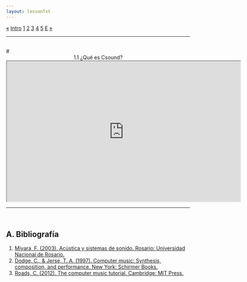 ```yaml
---
layout: lessonTxt
---
```


<div class="paginationDiv">
<div class="pagination">
  <a onclick="loadOnClick('{{site.baseurl}}/lessons/sintesis_aditiva/', 'Introduccion.html','Trapped_in_Convert.csd', false)" href="javascript:void(0);">&laquo;</a>
  <a onclick="loadOnClick('{{site.baseurl}}/lessons/sintesis_aditiva/', 'Introduccion.html','Trapped_in_Convert.csd', false)" href="javascript:void(0);">Intro</a>
  <a class="active" href="#">1</a>
  <a onclick="loadOnClick('{{site.baseurl}}/lessons/sintesis_aditiva/chapter1/1.1.1/b/', '1.1.1-b.html','', false)" href="javascript:void(0);">2</a>
  <a href="#">3</a>
  <a href="#">4</a>
  <a href="#">5</a>
  <a onclick="loadOnClick('{{site.baseurl}}/lessons/sintesis_aditiva/chapter1/1.1.1/f/', '1.1.1-f.html','', false)" href="javascript:void(0);">E</a>
  <a onclick="loadOnClick('{{site.baseurl}}/lessons/sintesis_aditiva/chapter1/1.1.1/b/', '1.1.1-b.html','', false)" href="javascript:void(0);">&raquo;</a>
</div>
</div>
<hr>
<br>
# <center>1.1 ¿Qué es Csound?</center>
<div class="video-container">
<!-- <iframe width="600" height="400" src="https://www.youtube.com/embed/BUfHG6lQLWA">https://docs.google.com/file/d/1G3nqC6hJzWuksssTK0V5zqcfoZACTDEq/preview</iframe> -->
<iframe src="https://docs.google.com/file/d/1e36YiXAeRHOG1fYFmTB84e4VHAZ4LqXH/preview" width="640" height="385" allowfullscreen="true"></iframe>
</div>
<hr>
<br>

## A. Bibliografía


1. <a href="https://www.fceia.unr.edu.ar/acustica/libro.htm">Miyara, F. (2003). Acústica y sistemas de sonido. Rosario: Universidad Nacional de Rosario.</a>
2. <a href="https://www.cengage.com/c/computer-music-synthesis-composition-and-performance-2e-dodge">Dodge, C., & Jerse, T. A. (1997). Computer music: Synthesis, composition, and performance. New York: Schirmer Books.</a>
3. <a href="https://mitpress.mit.edu/books/computer-music-tutorial">Roads, C. (2012). The computer music tutorial. Cambridge: MIT Press.</a>

<br>

